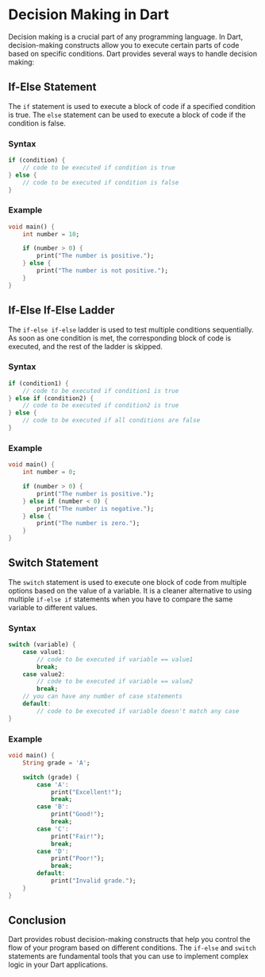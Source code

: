 # Decision Making in Dart

Decision making is a crucial part of any programming language. In Dart, decision-making constructs allow you to execute certain parts of code based on specific conditions. Dart provides several ways to handle decision making:

## If-Else Statement

The `if` statement is used to execute a block of code if a specified condition is true. The `else` statement can be used to execute a block of code if the condition is false.

### Syntax

```dart
if (condition) {
    // code to be executed if condition is true
} else {
    // code to be executed if condition is false
}
```

### Example

```dart
void main() {
    int number = 10;

    if (number > 0) {
        print("The number is positive.");
    } else {
        print("The number is not positive.");
    }
}
```

## If-Else If-Else Ladder

The `if-else if-else` ladder is used to test multiple conditions sequentially. As soon as one condition is met, the corresponding block of code is executed, and the rest of the ladder is skipped.

### Syntax

```dart
if (condition1) {
    // code to be executed if condition1 is true
} else if (condition2) {
    // code to be executed if condition2 is true
} else {
    // code to be executed if all conditions are false
}
```

### Example

```dart
void main() {
    int number = 0;

    if (number > 0) {
        print("The number is positive.");
    } else if (number < 0) {
        print("The number is negative.");
    } else {
        print("The number is zero.");
    }
}
```

## Switch Statement

The `switch` statement is used to execute one block of code from multiple options based on the value of a variable. It is a cleaner alternative to using multiple `if-else if` statements when you have to compare the same variable to different values.

### Syntax

```dart
switch (variable) {
    case value1:
        // code to be executed if variable == value1
        break;
    case value2:
        // code to be executed if variable == value2
        break;
    // you can have any number of case statements
    default:
        // code to be executed if variable doesn't match any case
}
```

### Example

```dart
void main() {
    String grade = 'A';

    switch (grade) {
        case 'A':
            print("Excellent!");
            break;
        case 'B':
            print("Good!");
            break;
        case 'C':
            print("Fair!");
            break;
        case 'D':
            print("Poor!");
            break;
        default:
            print("Invalid grade.");
    }
}
```

## Conclusion

Dart provides robust decision-making constructs that help you control the flow of your program based on different conditions. The `if-else` and `switch` statements are fundamental tools that you can use to implement complex logic in your Dart applications.
